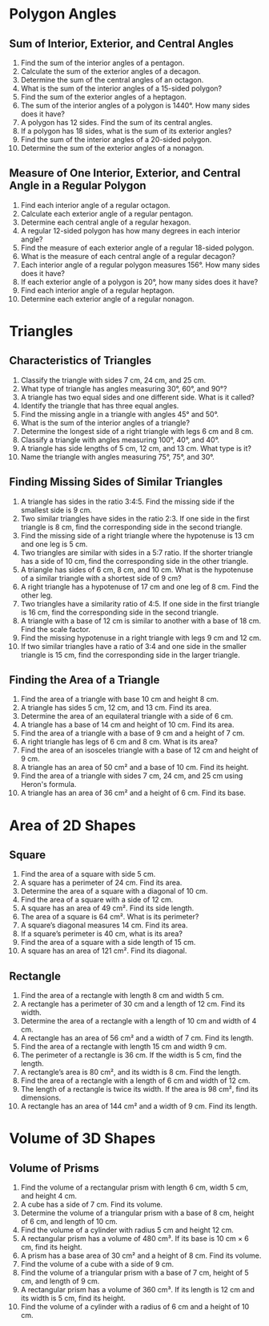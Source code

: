 # Polygon Angles

## Sum of Interior, Exterior, and Central Angles
1. Find the sum of the interior angles of a pentagon.
2. Calculate the sum of the exterior angles of a decagon.
3. Determine the sum of the central angles of an octagon.
4. What is the sum of the interior angles of a 15-sided polygon?
5. Find the sum of the exterior angles of a heptagon.
6. The sum of the interior angles of a polygon is 1440°. How many sides does it have?
7. A polygon has 12 sides. Find the sum of its central angles.
8. If a polygon has 18 sides, what is the sum of its exterior angles?
9. Find the sum of the interior angles of a 20-sided polygon.
10. Determine the sum of the exterior angles of a nonagon.

## Measure of One Interior, Exterior, and Central Angle in a Regular Polygon
1. Find each interior angle of a regular octagon.
2. Calculate each exterior angle of a regular pentagon.
3. Determine each central angle of a regular hexagon.
4. A regular 12-sided polygon has how many degrees in each interior angle?
5. Find the measure of each exterior angle of a regular 18-sided polygon.
6. What is the measure of each central angle of a regular decagon?
7. Each interior angle of a regular polygon measures 156°. How many sides does it have?
8. If each exterior angle of a polygon is 20°, how many sides does it have?
9. Find each interior angle of a regular heptagon.
10. Determine each exterior angle of a regular nonagon.

# Triangles

## Characteristics of Triangles
1. Classify the triangle with sides 7 cm, 24 cm, and 25 cm.
2. What type of triangle has angles measuring 30°, 60°, and 90°?
3. A triangle has two equal sides and one different side. What is it called?
4. Identify the triangle that has three equal angles.
5. Find the missing angle in a triangle with angles 45° and 50°.
6. What is the sum of the interior angles of a triangle?
7. Determine the longest side of a right triangle with legs 6 cm and 8 cm.
8. Classify a triangle with angles measuring 100°, 40°, and 40°.
9. A triangle has side lengths of 5 cm, 12 cm, and 13 cm. What type is it?
10. Name the triangle with angles measuring 75°, 75°, and 30°.

## Finding Missing Sides of Similar Triangles
1. A triangle has sides in the ratio 3:4:5. Find the missing side if the smallest side is 9 cm.
2. Two similar triangles have sides in the ratio 2:3. If one side in the first triangle is 8 cm, find the corresponding side in the second triangle.
3. Find the missing side of a right triangle where the hypotenuse is 13 cm and one leg is 5 cm.
4. Two triangles are similar with sides in a 5:7 ratio. If the shorter triangle has a side of 10 cm, find the corresponding side in the other triangle.
5. A triangle has sides of 6 cm, 8 cm, and 10 cm. What is the hypotenuse of a similar triangle with a shortest side of 9 cm?
6. A right triangle has a hypotenuse of 17 cm and one leg of 8 cm. Find the other leg.
7. Two triangles have a similarity ratio of 4:5. If one side in the first triangle is 16 cm, find the corresponding side in the second triangle.
8. A triangle with a base of 12 cm is similar to another with a base of 18 cm. Find the scale factor.
9. Find the missing hypotenuse in a right triangle with legs 9 cm and 12 cm.
10. If two similar triangles have a ratio of 3:4 and one side in the smaller triangle is 15 cm, find the corresponding side in the larger triangle.

## Finding the Area of a Triangle
1. Find the area of a triangle with base 10 cm and height 8 cm.
2. A triangle has sides 5 cm, 12 cm, and 13 cm. Find its area.
3. Determine the area of an equilateral triangle with a side of 6 cm.
4. A triangle has a base of 14 cm and height of 10 cm. Find its area.
5. Find the area of a triangle with a base of 9 cm and a height of 7 cm.
6. A right triangle has legs of 6 cm and 8 cm. What is its area?
7. Find the area of an isosceles triangle with a base of 12 cm and height of 9 cm.
8. A triangle has an area of 50 cm² and a base of 10 cm. Find its height.
9. Find the area of a triangle with sides 7 cm, 24 cm, and 25 cm using Heron's formula.
10. A triangle has an area of 36 cm² and a height of 6 cm. Find its base.

# Area of 2D Shapes

## Square
1. Find the area of a square with side 5 cm.
2. A square has a perimeter of 24 cm. Find its area.
3. Determine the area of a square with a diagonal of 10 cm.
4. Find the area of a square with a side of 12 cm.
5. A square has an area of 49 cm². Find its side length.
6. The area of a square is 64 cm². What is its perimeter?
7. A square’s diagonal measures 14 cm. Find its area.
8. If a square’s perimeter is 40 cm, what is its area?
9. Find the area of a square with a side length of 15 cm.
10. A square has an area of 121 cm². Find its diagonal.

## Rectangle
1. Find the area of a rectangle with length 8 cm and width 5 cm.
2. A rectangle has a perimeter of 30 cm and a length of 12 cm. Find its width.
3. Determine the area of a rectangle with a length of 10 cm and width of 4 cm.
4. A rectangle has an area of 56 cm² and a width of 7 cm. Find its length.
5. Find the area of a rectangle with length 15 cm and width 9 cm.
6. The perimeter of a rectangle is 36 cm. If the width is 5 cm, find the length.
7. A rectangle’s area is 80 cm², and its width is 8 cm. Find the length.
8. Find the area of a rectangle with a length of 6 cm and width of 12 cm.
9. The length of a rectangle is twice its width. If the area is 98 cm², find its dimensions.
10. A rectangle has an area of 144 cm² and a width of 9 cm. Find its length.

# Volume of 3D Shapes

## Volume of Prisms
1. Find the volume of a rectangular prism with length 6 cm, width 5 cm, and height 4 cm.
2. A cube has a side of 7 cm. Find its volume.
3. Determine the volume of a triangular prism with a base of 8 cm, height of 6 cm, and length of 10 cm.
4. Find the volume of a cylinder with radius 5 cm and height 12 cm.
5. A rectangular prism has a volume of 480 cm³. If its base is 10 cm × 6 cm, find its height.
6. A prism has a base area of 30 cm² and a height of 8 cm. Find its volume.
7. Find the volume of a cube with a side of 9 cm.
8. Find the volume of a triangular prism with a base of 7 cm, height of 5 cm, and length of 9 cm.
9. A rectangular prism has a volume of 360 cm³. If its length is 12 cm and its width is 5 cm, find its height.
10. Find the volume of a cylinder with a radius of 6 cm and a height of 10 cm.
